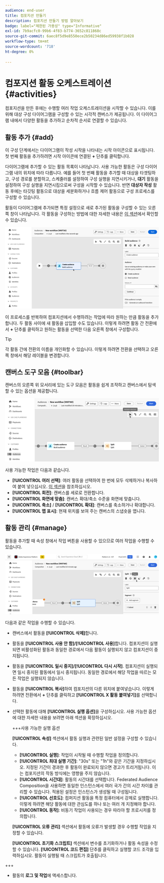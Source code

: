 ```yaml
---
audience: end-user
title: 컴포지션 만들기
description: 컴포지션 만들기 방법 알아보기
badge: label="제한된 가용성" type="Informative"
exl-id: 7b9acfc0-99b6-4f83-b774-3652c811868c
source-git-commit: 6aec8f5d9e8550ece2b50234d86ed59938f1b028
workflow-type: tm+mt
source-wordcount: '718'
ht-degree: 0%

---
```


# 컴포지션 활동 오케스트레이션 {#activities}

컴포지션을 만든 후에는 수행할 여러 작업 오케스트레이션을 시작할 수 있습니다. 이를 위해 대상 구성 다이어그램을 구성할 수 있는 시각적 캔버스가 제공됩니다. 이 다이어그램 내에서 다양한 활동을 추가하고 순차적 순서로 연결할 수 있습니다.

## 활동 추가 {#add}

이 구성 단계에서는 다이어그램이 작성 시작을 나타내는 시작 아이콘으로 표시됩니다. 첫 번째 활동을 추가하려면 시작 아이콘에 연결된 **+** 단추를 클릭합니다.

다이어그램에 추가할 수 있는 활동 목록이 나타납니다. 사용 가능한 활동은 구성 다이어그램 내의 위치에 따라 다릅니다. 예를 들어 첫 번째 활동을 추가할 때 대상을 타겟팅하고, 구성 경로를 분할하고, 스케줄러를 설정하여 구성 실행을 지연시키거나, **대기** 활동을 설정하여 구성 실행을 지연시킴으로써 구성을 시작할 수 있습니다. 반면 **대상자 작성** 활동 후에는 타깃팅 활동으로 대상을 세분화하거나 흐름 제어 활동으로 구성 프로세스를 구성할 수 있습니다.

활동이 다이어그램에 추가되면 특정 설정으로 새로 추가된 활동을 구성할 수 있는 오른쪽 창이 나타납니다. 각 활동을 구성하는 방법에 대한 자세한 내용은 [이 섹션](activities/about-activities.md)에서 확인할 수 있습니다.

![](assets/composition-create-add.png)

이 프로세스를 반복하여 컴포지션에서 수행하려는 작업에 따라 원하는 만큼 활동을 추가합니다. 두 활동 사이에 새 활동을 삽입할 수도 있습니다. 이렇게 하려면 활동 간 전환에서 **+** 단추를 클릭하고 원하는 활동을 선택한 다음 오른쪽 창에서 구성합니다.

>[!TIP]
>
>각 활동 간에 전환의 이름을 개인화할 수 있습니다. 이렇게 하려면 전환을 선택하고 오른쪽 창에서 해당 레이블을 변경합니다.

## 캔버스 도구 모음 {#toolbar}

캔버스의 오른쪽 위 모서리에 있는 도구 모음은 활동을 쉽게 조작하고 캔버스에서 탐색할 수 있는 옵션을 제공합니다.

![](assets/canvas-toolbar.png)

사용 가능한 작업은 다음과 같습니다.

* **[!UICONTROL 여러 선택]**: 여러 활동을 선택하여 한 번에 모두 삭제하거나 복사하여 붙여 넣으십시오. [이 섹션](#copy)을 참조하십시오.
* **[!UICONTROL 회전]**: 캔버스를 세로로 전환합니다.
* **[!UICONTROL 화면에 맞춤]**: 캔버스 확대/축소 수준을 화면에 맞춥니다.
* **[!UICONTROL 축소]** / **[!UICONTROL 확대]**: 캔버스를 축소하거나 확대합니다.
* **[!UICONTROL 맵 표시]**: 현재 위치를 보여 주는 캔버스의 스냅숏을 엽니다.

## 활동 관리 {#manage}

활동을 추가할 때 속성 창에서 작업 버튼을 사용할 수 있으므로 여러 작업을 수행할 수 있습니다.

![](assets/activity-actions.png)

다음과 같은 작업을 수행할 수 있습니다.

* 캔버스에서 활동을 **[!UICONTROL 삭제]**&#x200B;합니다.
* 활동을 **[!UICONTROL 사용 안 함]/[!UICONTROL 사용]**&#x200B;합니다. 컴포지션이 실행되면 비활성화된 활동과 동일한 경로에서 다음 활동이 실행되지 않고 컴포지션이 중지됩니다.
* 활동을 **[!UICONTROL 일시 중지]/[!UICONTROL 다시 시작]**. 컴포지션이 실행되면 일시 중지된 활동에서 일시 중지됩니다. 동일한 경로에서 해당 작업을 따르는 모든 작업은 실행되지 않습니다.
* 활동을 **[!UICONTROL 복사]**&#x200B;하여 컴포지션의 다른 위치에 붙여넣습니다. 이렇게 하려면 전환에서 **+** 단추를 클릭하고 **[!UICONTROL X 활동 붙여넣기]**&#x200B;를 선택합니다. <!-- cannot copy multiple activities ? cannot paste in another composition?-->
* 선택한 활동에 대해 **[!UICONTROL 실행 옵션]**&#x200B;을 구성하십시오. 사용 가능한 옵션에 대한 자세한 내용을 보려면 아래 섹션을 확장하십시오.

  +++사용 가능한 실행 옵션

  **[!UICONTROL 속성]** 섹션에서 활동 실행과 관련된 일반 설정을 구성할 수 있습니다.

   * **[!UICONTROL 실행]**: 작업이 시작될 때 수행할 작업을 정의합니다.
   * **[!UICONTROL 최대 실행 기간]**: &quot;30s&quot; 또는 &quot;1h&quot;와 같은 기간을 지정하십시오. 지정된 기간이 경과한 후 활동이 완료되지 않으면 경고가 트리거됩니다. 이는 컴포지션의 작동 방식에는 영향을 주지 않습니다.
   * **[!UICONTROL 시간대]**: 활동의 시간대를 선택합니다. Federated Audience Composition을 사용하면 동일한 인스턴스에서 여러 국가 간의 시간 차이를 관리할 수 있습니다. 적용된 설정은 인스턴스가 생성될 때 구성됩니다.
   * **[!UICONTROL 선호도]**: 컴퍼지션 활동을 특정 컴퓨터에서 강제로 실행합니다. 이렇게 하려면 해당 활동에 대한 관심도를 하나 또는 여러 개 지정해야 합니다.
   * **[!UICONTROL 동작]**: 비동기 작업이 사용되는 경우 따라야 할 프로시저를 정의합니다.

  **[!UICONTROL 오류 관리]** 섹션에서 활동에 오류가 발생할 경우 수행할 작업을 지정할 수 있습니다.

  **[!UICONTROL 초기화 스크립트]** 섹션에서 변수를 초기화하거나 활동 속성을 수정할 수 있습니다. **[!UICONTROL 코드 편집]** 단추를 클릭하고 실행할 코드 조각을 입력하십시오. 활동이 실행될 때 스크립트가 호출됩니다.

+++

* 활동의 **로그 및 작업**&#x200B;에 액세스합니다.
